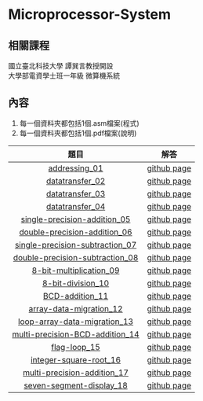 # Microprocessor-System

## 相關課程
國立臺北科技大學 譚巽言教授開設  
大學部電資學士班一年級 微算機系統  

## 內容
1. 每一個資料夾都包括1個.asm檔案(程式)
2. 每一個資料夾都包括1個.pdf檔案(說明)  

題目 | 解答 |
|:-------:|:--------:|
| [addressing_01](/addressing_01/addressing_01.pdf) | [github page](/addressing_01) |
| [datatransfer_02](/datatransfer_02/datatransfer_02.pdf) | [github page](/datatransfer_02) |
| [datatransfer_03](/datatransfer_03/datatransfer_03.pdf) | [github page](/datatransfer_03) |
| [datatransfer_04](/datatransfer_04/datatransfer_04.pdf) | [github page](/datatransfer_04) |
| [single-precision-addition_05](/single-precision-addition_05/single-precision-addition_05.pdf) | [github page](/single-precision-addition_05) |
| [double-precision-addition_06](/double-precision-addition_06/double-precision-addition_06.pdf) | [github page](/double-precision-addition_06) |
| [single-precision-subtraction_07](/single-precision-subtraction_07/single-precision-subtraction_07.pdf) | [github page](/single-precision-subtraction_07) |
| [double-precision-subtraction_08](/double-precision-subtraction_08/double-precision-subtraction_08.pdf) | [github page](/double-precision-subtraction_08) |
| [8-bit-multiplication_09](/8-bit-multiplication_09/8-bit-multiplication_09.pdf) | [github page](/8-bit-multiplication_09) |
| [8-bit-division_10](/8-bit-division_10/8-bit-division_10.pdf) | [github page](/8-bit-division_10) |
| [BCD-addition_11](/BCD-addition_11/BCD-addition_11.pdf) | [github page](/BCD-addition_11) |
| [array-data-migration_12](/array-data-migration_12/datatransfer_04.pdf) | [github page](/array-data-migration_12) |
| [loop-array-data-migration_13](/loop-array-data-migration_13/loop-array-data-migration_13.pdf) | [github page](/loop-array-data-migration_13) |
| [multi-precision-BCD-addition_14](/multi-precision-BCD-addition_14/multi-precision-BCD-addition_14.pdf) | [github page](/multi-precision-BCD-addition_14) |
| [flag-loop_15](/flag-loop_15/flag-loop_15.pdf) | [github page](/flag-loop_15) |
| [integer-square-root_16](/integer-square-root_16/integer-square-root_16.pdf) | [github page](/integer-square-root_16) |
| [multi-precision-addition_17](/multi-precision-addition_17/multi-precision-addition_17.pdf) | [github page](/multi-precision-addition_17) |
| [seven-segment-display_18](/seven-segment-display_18/seven-segment-display_18.pdf) | [github page](/seven-segment-display_18) |
